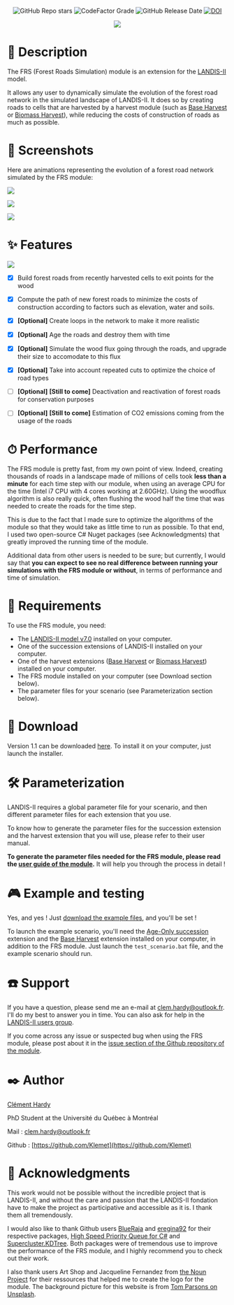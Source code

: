 <p align="center">
    <img alt="GitHub Repo stars" src="https://img.shields.io/github/stars/Klemet/LANDIS-II-Forest-Roads-Simulation-module?style=social"> <img alt="CodeFactor Grade" src="https://img.shields.io/codefactor/grade/github/Klemet/LANDIS-II-Forest-Roads-Simulation-module/master"> <img alt="GitHub Release Date" src="https://img.shields.io/github/release-date/Klemet/LANDIS-II-Forest-Roads-Simulation-module"> <a href="https://zenodo.org/badge/latestdoi/200656337"><img src="https://zenodo.org/badge/200656337.svg" alt="DOI"></a>
</p>
<p align="center">
  <img src="https://raw.githubusercontent.com/Klemet/LANDIS-II-Forest-Roads-Simulation-module/master/docs/FRS_module_logo.svg" />
</p>


# 📑 Description

The FRS (Forest Roads Simulation) module is an extension for the [LANDIS-II](http://www.landis-ii.org/) model.

It allows any user to dynamically simulate the evolution of the forest road network in the simulated landscape of LANDIS-II. It does so by creating roads to cells that are harvested by a harvest module (such as [Base Harvest](http://www.landis-ii.org/extensions/base-harvest) or [Biomass Harvest](http://www.landis-ii.org/extensions/biomass-harvest)), while reducing the costs of construction of roads as much as possible.


# 📸 Screenshots

Here are animations representing the evolution of a forest road network simulated by the FRS module:

![](https://raw.githubusercontent.com/Klemet/LANDIS-II-Forest-Roads-Simulation-module/master/screenshots/animation150Years.gif)

![](https://raw.githubusercontent.com/Klemet/LANDIS-II-Forest-Roads-Simulation-module/master/screenshots/animationCartesGuillemette.gif)

![](https://raw.githubusercontent.com/Klemet/LANDIS-II-Forest-Roads-Simulation-module/master/screenshots/animationCartesClement.gif)


# ✨ Features

![](https://raw.githubusercontent.com/Klemet/LANDIS-II-Forest-Roads-Simulation-module/master/screenshots/EvolutionOfNetwork.png)

- [x] Build forest roads from recently harvested cells to exit points for the wood
- [x] Compute the path of new forest roads to minimize the costs of construction according to factors such as elevation, water and soils.
- [x] **[Optional]** Create loops in the network to make it more realistic
- [x] **[Optional]** Age the roads and destroy them with time
- [x] **[Optional]** Simulate the wood flux going through the roads, and upgrade their size to accomodate to this flux
- [x] **[Optional]** Take into account repeated cuts to optimize the choice of road types
- [ ] **[Optional]** **[Still to come]** Deactivation and reactivation of forest roads for conservation purposes
- [ ] **[Optional]** **[Still to come]** Estimation of CO2 emissions coming from the usage of the roads


# ⏱ Performance

The FRS module is pretty fast, from my own point of view. Indeed, creating thousands of roads in a landscape made of millions of cells took **less than a minute** for each time step with our module, when using an average CPU for the time (Intel i7 CPU with 4 cores working at 2.60GHz). Using the woodflux algorithm is also really quick, often flushing the wood half the time that was needed to create the roads for the time step.

This is due to the fact that I made sure to optimize the algorithms of the module so that they would take as little time to run as possible. To that end, I used two open-source C# Nuget packages (see Acknowledgments) that greatly improved the running time of the module.

Additional data from other users is needed to be sure; but currently, I would say that **you can expect to see no real difference between running your simulations with the FRS module or without**, in terms of performance and time of simulation.


# 🧱 Requirements

To use the FRS module, you need:

- The [LANDIS-II model v7.0](http://www.landis-ii.org/install) installed on your computer.
- One of the succession extensions of LANDIS-II installed on your computer.
- One of the harvest extensions ([Base Harvest](http://www.landis-ii.org/extensions/base-harvest) or [Biomass Harvest](http://www.landis-ii.org/extensions/biomass-harvest)) installed on your computer.
- The FRS module installed on your computer (see Download section below).
- The parameter files for your scenario (see Parameterization section below).


# 💾 Download

Version 1.1 can be downloaded [here](https://github.com/Klemet/LANDIS-II-Forest-Roads-Simulation-module/releases/download/1.1/LANDIS-II-V7.Forest.Road.Simulation.module.1.1-setup.exe). To install it on your computer, just launch the installer.


# 🛠 Parameterization

LANDIS-II requires a global parameter file for your scenario, and then different parameter files for each extension that you use.

To know how to generate the parameter files for the succession extension and the harvest extension that you will use, please refer to their user manual.

**To generate the parameter files needed for the FRS module, please read the [user guide of the module](https://raw.githubusercontent.com/Klemet/LANDIS-II-Forest-Roads-Simulation-module/1.1/LANDIS-II%20Forest%20Roads%20Simulation%20v1.1%20User%20Guide.pdf).** It will help you through the process in detail !


# 🎮 Example and testing

Yes, and yes ! Just [download the example files](https://downgit.github.io/#/home?url=https://github.com/Klemet/LANDIS-II-Forest-Roads-Simulation-module/tree/master/Examples), and you'll be set !

To launch the example scenario, you'll need the [Age-Only succession](http://www.landis-ii.org/extensions/age-only-succession) extension and the [Base Harvest](http://www.landis-ii.org/extensions/base-harvest) extension installed on your computer, in addition to the FRS module. Just launch the `test_scenario.bat` file, and the example scenario should run.


# ☎️ Support

If you have a question, please send me an e-mail at clem.hardy@outlook.fr. I'll do my best to answer you in time.
You can also ask for help in the [LANDIS-II users group](http://www.landis-ii.org/users).

If you come across any issue or suspected bug when using the FRS module, please post about it in the [issue section of the Github repository of the module](https://github.com/Klemet/LANDIS-II-Forest-Roads-Simulation-module/issues).


# ✒️ Author

[Clément Hardy](http://www.cef-cfr.ca/index.php?n=Membres.ClementHardy)

PhD Student at the Université du Québec à Montréal

Mail : clem.hardy@outlook.fr

Github : [https://github.com/Klemet](https://github.com/Klemet)


# 💚 Acknowledgments

This work would not be possible without the incredible project that is LANDIS-II, and without the care and passion that the LANDIS-II fondation have to make the project as participative and accessible as it is. I thank them all tremendously.

I would also like to thank Github users [BlueRaja](https://github.com/BlueRaja) and [eregina92](https://github.com/eregina92/) for their respective packages, [High Speed Priority Queue for C#](https://github.com/BlueRaja/High-Speed-Priority-Queue-for-C-Sharp) and [Supercluster.KDTree](https://github.com/eregina92/Supercluster.KDTree). Both packages were of tremendous use to improve the performance of the FRS module, and I highly recommend you to check out their work.

I also thank users Art Shop and Jacqueline Fernandez from [the Noun Project](https://thenounproject.com/) for their ressources that helped me to create the logo for the module. The background picture for this website is from [Tom Parsons on Unsplash](https://unsplash.com/photos/F5qVefeCrp8).
